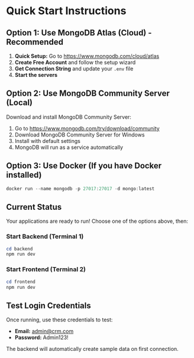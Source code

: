 # Quick Start Instructions

## Option 1: Use MongoDB Atlas (Cloud) - Recommended

1. **Quick Setup:** Go to https://www.mongodb.com/cloud/atlas
2. **Create Free Account** and follow the setup wizard
3. **Get Connection String** and update your `.env` file
4. **Start the servers**

## Option 2: Use MongoDB Community Server (Local)

Download and install MongoDB Community Server:
1. Go to https://www.mongodb.com/try/download/community
2. Download MongoDB Community Server for Windows
3. Install with default settings
4. MongoDB will run as a service automatically

## Option 3: Use Docker (If you have Docker installed)

```powershell
docker run --name mongodb -p 27017:27017 -d mongo:latest
```

## Current Status

Your applications are ready to run! Choose one of the options above, then:

### Start Backend (Terminal 1)
```powershell
cd backend
npm run dev
```

### Start Frontend (Terminal 2) 
```powershell
cd frontend
npm run dev
```

## Test Login Credentials

Once running, use these credentials to test:
- **Email:** admin@crm.com  
- **Password:** Admin123!

The backend will automatically create sample data on first connection.
